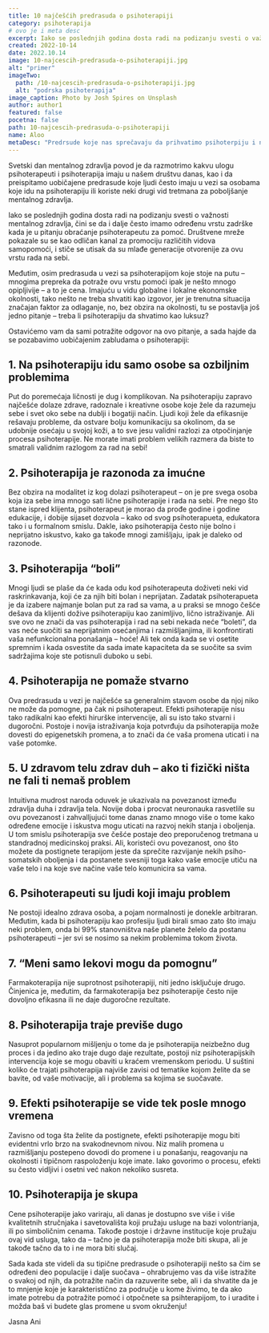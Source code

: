 ```yaml
---
title: 10 najčešćih predrasuda o psihoterapiji
category: psihoterapija
# ovo je i meta desc
excerpt: Iako se poslednjih godina dosta radi na podizanju svesti o važnosti mentalnog zdravlja, čini se da i dalje često imamo određenu vrstu zadrške kada je u pitanju obraćanje psihoterapeutu za pomoć.
created: 2022-10-14
date: 2022.10.14
image: 10-najcescih-predrasuda-o-psihoterapiji.jpg
alt: "primer"
imageTwo:
  path: /10-najcescih-predrasuda-o-psihoterapiji.jpg
  alt: "podrska psihoterapija"
image_caption: Photo by Josh Spires on Unsplash
author: author1
featured: false
pocetna: false
path: 10-najcescih-predrasuda-o-psihoterapiji
name: Aloo
metaDesc: "Predrsude koje nas sprečavaju da prihvatimo psihoterpiju i njihovi uzroci. Da li je psihoterpija neophodna, da li je razonoda, da li boli, da li pomaže..."
---
```


Svetski dan mentalnog zdravlja povod je da razmotrimo kakvu ulogu psihoterapeuti i psihoterapija imaju u našem društvu danas, kao i da preispitamo uobičajene predrasude koje ljudi često imaju u vezi sa osobama koje idu na psihoterapiju ili koriste neki drugi vid tretmana za poboljšanje mentalnog zdravlja. 

Iako se poslednjih godina dosta radi na podizanju svesti o važnosti mentalnog zdravlja, čini se da i dalje često imamo određenu vrstu zadrške kada je u pitanju obraćanje psihoterapeutu za pomoć. Društvene mreže pokazale su se kao odličan kanal za promociju različitih vidova samopomoći, i stiče se utisak da su mlađe generacije otvorenije za ovu vrstu rada na sebi. 

Međutim, osim predrasuda u vezi sa psihoterapijom koje stoje na putu – mnogima prepreka da potraže ovu vrstu pomoći ipak je nešto mnogo opipljivije – a to je cena. Imajuću u vidu globalne i lokalne ekonomske okolnosti, tako nešto ne treba shvatiti kao izgovor, jer je trenutna situacija značajan faktor za odlaganje, no, bez obzira na okolnosti, tu se postavlja još jedno pitanje – treba li psihoterapiju da shvatimo kao luksuz? 

Ostavićemo vam da sami potražite odgovor na ovo pitanje, a sada hajde da se pozabavimo uobičajenim zabludama o psihoterapiji:

## 1. Na psihoterapiju idu samo osobe sa ozbiljnim problemima

Put do poremećaja ličnosti je dug i komplikovan. Na psihoterapiju zapravo najčešće dolaze zdrave, radoznale i kreativne osobe koje žele da razumeju sebe i svet oko sebe na dublji i bogatiji način. Ljudi koji žele da efikasnije rešavaju probleme, da ostvare bolju komunikaciju sa okolinom, da se udobnije osećaju u svojoj koži, a to sve jesu validni razlozi za otpočinjanje procesa psihoterapije. Ne morate imati problem velikih razmera da biste to smatrali validnim razlogom za rad na sebi!

## 2. Psihoterapija je razonoda za imućne

Bez obzira na modalitet iz kog dolazi psihoterapeut – on je pre svega osoba koja iza sebe ima mnogo sati lične psihoterapije i rada na sebi. Pre nego što stane ispred klijenta, psihoterapeut je morao da prođe godine i godine edukacije, i dobije sijaset dozvola – kako od svog psihoterapueta, edukatora tako i u formalnom smislu. Dakle, iako psihoterapija često nije bolno i neprijatno iskustvo, kako ga takođe mnogi zamišljaju, ipak je daleko od razonode.  

## 3. Psihoterapija “boli”

Mnogi ljudi se plaše da će kada odu kod psihoterapeuta doživeti neki vid raskrinkavanja, koji će za njih biti bolan i neprijatan. Zadatak psihoterapueta je da izabere najmanje bolan put za rad sa vama, a u praksi se mnogo češće dešava da klijenti dožive psihoterapiju kao zanimljivo, lično istraživanje. Ali sve ovo ne znači da vas psihoterapija i rad na sebi nekada neće “boleti”, da vas neće suočiti sa neprijatnim osećanjima i razmišljanjima, ili konfrontirati vaša nefunkcionalna ponašanja – hoće! Ali tek onda kada se vi osetite spremnim i kada osvestite da sada imate kapaciteta da se suočite sa svim sadržajima koje ste potisnuli duboko u sebi.

## 4. Psihoterapija ne pomaže stvarno

Ova predrasuda u vezi je najčešće sa generalnim stavom osobe da njoj niko ne može da pomogne, pa čak ni psihoterapeut. Efekti psihoterapije nisu tako radikalni kao efekti hirurške intervencije, ali su isto tako stvarni i dugoročni. Postoje i novija istraživanja koja potvrđuju da psihoterapija može dovesti do epigenetskih promena, a to znači da će vaša promena uticati i na vaše potomke.

## 5. U zdravom telu zdrav duh – ako ti fizički ništa ne fali ti nemaš problem

Intuitivna mudrost naroda oduvek je ukazivala na povezanost između zdravlja duha i zdravlja tela. Novije doba i procvat neuronauka rasvetlile su ovu povezanost i zahvalljujući tome danas znamo mnogo više o tome kako određene emocije i iskustva mogu uticati na razvoj nekih stanja i oboljenja. U tom smislu psihoterapija sve češće postaje deo preporučenog tretmana u standradnoj medicinskoj praksi. Ali, koristeći ovu povezanost, ono što možete da postignete terapijom jeste da sprečite razvijanje nekih psiho-somatskih oboljenja i da postanete svesniji toga kako vaše emocije utiču na vaše telo i na koje sve načine vaše telo komunicira sa vama.

## 6. Psihoterapeuti su ljudi koji imaju problem

Ne postoji idealno zdrava osoba, a pojam normalnosti je donekle arbitraran. Međutim, kada bi psihoterapiju kao profesiju ljudi birali smao zato što imaju neki problem, onda bi 99% stanovništva naše planete želelo da postanu psihoterapeuti – jer svi se nosimo sa nekim problemima tokom života. 

## 7. “Meni samo lekovi mogu da pomognu”

Farmakoterapija nije suprotnost psihoterapiji, niti jedno isključuje drugo. Činjenica je, međutim, da farmakoterapija bez psihoterapije često nije dovoljno efikasna ili ne daje dugoročne rezultate. 

## 8. Psihoterapija traje previše dugo

Nasuprot popularnom mišljenju o tome da je psihoterapija neizbežno dug proces i da jedino ako traje dugo daje rezultate, postoji niz psihoterapijskih intervencija koje se mogu obaviti u kraćem vremenskom periodu. U suštini koliko će trajati psihoterapija najviše zavisi od tematike kojom želite da se bavite, od vaše motivacije, ali i problema sa kojima se suočavate.

## 9. Efekti psihoterapije se vide tek posle mnogo vremena

Zavisno od toga šta želite da postignete, efekti psihoterapije mogu biti evidentni vrlo brzo na svakodnevnom nivou. Niz malih promena u razmišljanju postepeno dovodi do promene i u ponašanju, reagovanju na okolnosti i tipičnom raspoloženju koje imate. Iako govorimo o procesu, efekti su često vidljivi i osetni već nakon nekoliko susreta. 

## 10. Psihoterapija je skupa

Cene psihoterapije jako variraju, ali danas je dostupno sve više i više kvalitetnih stručnjaka i savetovališta koji pružaju usluge na bazi volontrianja, ili po simboličnim cenama. Takođe postoje i državne institucije koje pružaju ovaj vid usluga, tako da – tačno je da psihoterapija može biti skupa, ali je takođe tačno da to i ne mora biti slučaj.

Sada kada ste videli da su tipične predrasude o psihoterapiji nešto sa čim se određeni deo populacije i dalje suočava – ohrabrujemo vas da više istražite o svakoj od njih, da potražite način da razuverite sebe, ali i da shvatite da je to mnjenje koje je karakteristično za područje u kome živimo, te da ako imate potrebu da potražite pomoć i otpočnete sa psihterapijom, to i uradite i možda baš vi budete glas promene u svom okruženju!

Jasna Ani
